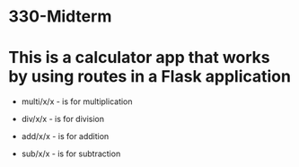 # 330-Midterm

# This is a calculator app that works by using routes in a Flask application


- multi/x/x - is for multiplication
  
- div/x/x - is for division
  
- add/x/x -  is for addition
  
- sub/x/x - is for subtraction
